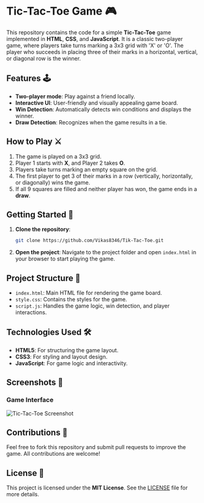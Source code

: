 

# Tic-Tac-Toe Game 🎮

This repository contains the code for a simple **Tic-Tac-Toe** game implemented in **HTML**, **CSS**, and **JavaScript**. It is a classic two-player game, where players take turns marking a 3x3 grid with 'X' or 'O'. The player who succeeds in placing three of their marks in a horizontal, vertical, or diagonal row is the winner.

## Features 🕹️

- **Two-player mode**: Play against a friend locally.
- **Interactive UI**: User-friendly and visually appealing game board.
- **Win Detection**: Automatically detects win conditions and displays the winner.
- **Draw Detection**: Recognizes when the game results in a tie.

## How to Play ⚔️

1. The game is played on a 3x3 grid.
2. Player 1 starts with **X**, and Player 2 takes **O**.
3. Players take turns marking an empty square on the grid.
4. The first player to get 3 of their marks in a row (vertically, horizontally, or diagonally) wins the game.
5. If all 9 squares are filled and neither player has won, the game ends in a **draw**.

## Getting Started 🚀

1. **Clone the repository**:
   ```bash
   git clone https://github.com/Vikas8346/Tik-Tac-Toe.git
   ```

2. **Open the project**:
   Navigate to the project folder and open `index.html` in your browser to start playing the game.

## Project Structure 📂

- `index.html`: Main HTML file for rendering the game board.
- `style.css`: Contains the styles for the game.
- `script.js`: Handles the game logic, win detection, and player interactions.

## Technologies Used 🛠️

- **HTML5**: For structuring the game layout.
- **CSS3**: For styling and layout design.
- **JavaScript**: For game logic and interactivity.

## Screenshots 📸

### Game Interface

![Tic-Tac-Toe Screenshot](screenshot.png)

## Contributions 🤝

Feel free to fork this repository and submit pull requests to improve the game. All contributions are welcome!

## License 📜

This project is licensed under the **MIT License**. See the [LICENSE](LICENSE) file for more details.

